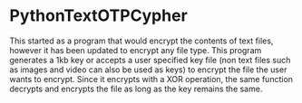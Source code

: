 # PythonTextOTPCypher
This started as a program that would encrypt the contents of text files, however it has been updated to encrypt any file type. This program generates a 1kb key or accepts a user specified key file (non text files such as images and video can also be used as keys) to encrypt the file the user wants to encrypt. Since it encrypts with a XOR operation, the same function decrypts and encrypts the file as long as the key remains the same.
